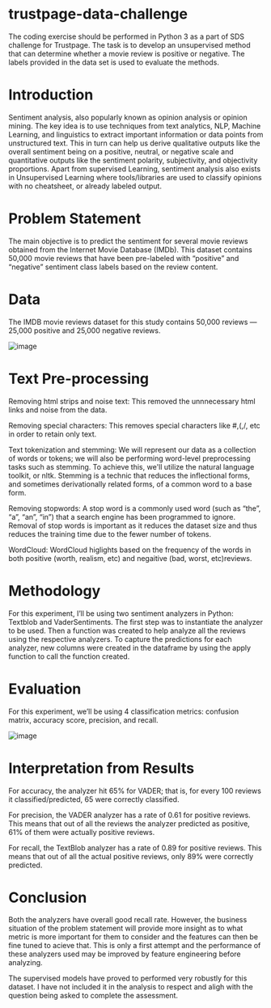 # trustpage-data-challenge
The coding exercise should be performed in Python 3 as a part of SDS challenge for Trustpage. The task is to develop an unsupervised method that can determine whether a movie review is positive or negative. The labels provided in the data set is used to evaluate the methods.

# Introduction
Sentiment analysis, also popularly known as opinion analysis or opinion mining. The key idea is to use techniques from text analytics, NLP, Machine Learning, and linguistics to extract important information or data points from unstructured text. This in turn can help us derive qualitative outputs like the overall sentiment being on a positive, neutral, or negative scale and quantitative outputs like the sentiment polarity, subjectivity, and objectivity proportions.
Apart from supervised Learning, sentiment analysis also exists in Unsupervised Learning where tools/libraries are used to classify opinions with no cheatsheet, or already labeled output.

# Problem Statement
The main objective is to predict the sentiment for several movie reviews obtained from the Internet Movie Database (IMDb). This dataset contains 50,000 movie reviews that have been pre-labeled with “positive” and “negative” sentiment class labels based on the review content.

# Data
The IMDB movie reviews dataset for this study contains 50,000 reviews — 25,000 positive and 25,000 negative reviews.

![image](https://user-images.githubusercontent.com/44107697/128204751-095c4ea3-1955-48fb-91a8-e6c0c1d97f1d.png)


# Text Pre-processing

Removing html strips and noise text: This removed the unnnecessary html links and noise from the data.

Removing special characters: This removes special characters like #,(,/, etc in order to retain only text.

Text tokenization and stemming: We will represent our data as a collection of words or tokens; we will also be performing word-level preprocessing tasks such as stemming. To achieve this, we'll utilize the natural language toolkit, or nltk. Stemming is a technic that reduces the inflectional forms, and sometimes derivationally related forms, of a common word to a base form.

Removing stopwords: A stop word is a commonly used word (such as “the”, “a”, “an”, “in”) that a search engine has been programmed to ignore. Removal of stop words is important as it reduces the dataset size and thus reduces the training time due to the fewer number of tokens.

WordCloud: WordCloud higlights based on the frequency of the words in both positive (worth, realism, etc) and negaitive (bad, worst, etc)reviews.

# Methodology 
For this experiment, I’ll be using two sentiment analyzers in Python: Textblob and VaderSentiments.
The first step was to instantiate the analyzer to be used. Then a function was created to help analyze all the reviews using the respective analyzers. To capture the predictions for each analyzer, new columns were created in the dataframe by using the apply function to call the function created.

# Evaluation
For this experiment, we’ll be using 4 classification metrics: confusion matrix, accuracy score, precision, and recall.
			
![image](https://user-images.githubusercontent.com/44107697/128193240-e71e0115-86a2-4f73-8be2-601f4f19d2b0.png)

# Interpretation from Results
For accuracy, the analyzer hit 65% for VADER; that is, for every 100 reviews it classified/predicted, 65 were correctly classified.

For precision, the VADER analyzer has a rate of 0.61 for positive reviews. This means that out of all the reviews the analyzer predicted as positive, 61% of them were actually positive reviews.

For recall, the TextBlob analyzer has a rate of 0.89 for positive reviews. This means that out of all the actual positive reviews, only 89% were correctly predicted.		

# Conclusion
Both the analyzers have overall good recall rate. However, the business situation of the problem statement will provide more insight as to what metric is more important for them to consider and the features can then be fine tuned to acieve that. This is only a first attempt and the performance of these analyzers used may be improved by feature engineering before analyzing.

The supervised models have proved to performed very robustly for this dataset. I have not included it in the analysis to respect and aligh with the question being asked to complete the assessment.

